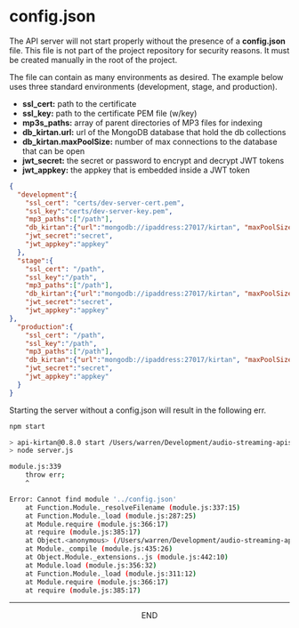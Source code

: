 <div class="page-header">
  <h1  id="page-title">config.json</h1>
</div>

The API server will not start properly without the presence of a __config.json__ file. This file is
not part of the project repository for security reasons. It must be created manually in the root of the project.

The file can contain as many environments as desired. The example below uses three standard
environments (development, stage, and production).

* __ssl_cert:__ path to the certificate
* __ssl_key:__ path to the certificate PEM file (w/key)
* __mp3s_paths:__ array of parent directories of MP3 files for indexing
* __db_kirtan.url:__ url of the MongoDB database that hold the db collections
* __db_kirtan.maxPoolSize:__ number of max connections to the database that can be open
* __jwt_secret:__ the secret or password to encrypt and decrypt JWT tokens
* __jwt_appkey:__ the appkey that is embedded inside a JWT token



```json
{
  "development":{
    "ssl_cert": "certs/dev-server-cert.pem",
    "ssl_key":"certs/dev-server-key.pem",
    "mp3_paths":["/path"],
    "db_kirtan":{"url":"mongodb://ipaddress:27017/kirtan", "maxPoolSize": 5},
    "jwt_secret":"secret",
    "jwt_appkey":"appkey"
  },
  "stage":{
    "ssl_cert": "/path",
    "ssl_key":"/path",
    "mp3_paths":["/path"],
    "db_kirtan":{"url":"mongodb://ipaddress:27017/kirtan", "maxPoolSize": 10},
    "jwt_secret":"secret",
    "jwt_appkey":"appkey"
},
  "production":{
    "ssl_cert": "/path",
    "ssl_key":"/path",
    "mp3_paths":["/path"],
    "db_kirtan":{"url":"mongodb://ipaddress:27017/kirtan", "maxPoolSize": 20},
    "jwt_secret":"secret",
    "jwt_appkey":"appkey"
  }
}

```


Starting the server without a config.json will result in  the following err.

```bash
npm start

> api-kirtan@0.8.0 start /Users/warren/Development/audio-streaming-apis
> node server.js

module.js:339
    throw err;
    ^

Error: Cannot find module '../config.json'
    at Function.Module._resolveFilename (module.js:337:15)
    at Function.Module._load (module.js:287:25)
    at Module.require (module.js:366:17)
    at require (module.js:385:17)
    at Object.<anonymous> (/Users/warren/Development/audio-streaming-apis/ops/db.js:4:14)
    at Module._compile (module.js:435:26)
    at Object.Module._extensions..js (module.js:442:10)
    at Module.load (module.js:356:32)
    at Function.Module._load (module.js:311:12)
    at Module.require (module.js:366:17)
    at require (module.js:385:17)
```



___
<div style="margin:0 auto;text-align:center;">END</div>
